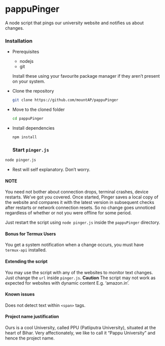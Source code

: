 # pappuPinger
A node script that pings our university website and notifies us about changes.

### Installation

* Prerequisites
  * nodejs
  * git

  Install these using your favourite package manager if they aren’t present on your system.

* Clone the repository

  ```bash
  git clone https://github.com/mountAP/pappuPinger
  ```

* Move to the cloned folder

  ```bash
  cd pappuPinger
  ```

* Install dependencies

  ```bash
  npm install
  ```



  ### Start `pinger.js`

```bash
node pinger.js
```

* Rest will self explanatory.  Don’t worry.



#### NOTE

You need not bother about connection drops, terminal crashes, device restarts. We’ve got you covered. Once started, Pinger saves a local copy of the website and compares it with the latest version in subsequent checks after restarts or network connection resets. So no change goes unnoticed regardless of whether or not you were offline for some period.

Just restart the script using `node pinger.js` inside the `pappuPinger` directory. 



#### Bonus for Termux Users

You get a system notification when a change occurs, you must have `termux-api` installed. 



#### Extending the script

You may use the script with any of the websites to monitor text changes. Just change the `url` inside `pinger.js`.  **Caution** The script may not work as expected for websites with dynamic content E.g. ‘amazon.in’.



#### Known issues

Does not detect text within `<span>` tags.



#### Project name justification

Ours is a cool University, called PPU (Patliputra University), situated at the heart of Bihar. Very affectionately, we like to call it “Pappu University” and hence the project name.